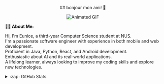 <!--
<details>
  <summary>:package: My Projects</summary>
  
  - [Project 1](https://github.com/eunrcn/project1): ww.
  - [Project 2](https://github.com/eunrcn/project2): ww.
  - [Project 3](https://github.com/eunrcn/project3): ww.

</details>
-->

<p align="center">
## bonjour mon ami! 👋
</p>


<p align="center">
  <img src="https://media.giphy.com/media/l378BzHA5FwWFXVSg/giphy.gif" alt="Animated GIF" />
</p>

<!-- Introduction -->
<strong>👩‍💻 About Me:</strong>

<p align="center">
  <ul style="list-style-type: none; padding: 0;">
    <li>Hi, I'm Eunice, a third-year Computer Science student at NUS.</li>
    <li>I'm a passionate software engineer with experience in both mobile and web development.</li>
    <li>Proficient in Java, Python, React, and Android development.</li>
    <li>Enthusiastic about AI and its real-world applications.</li>
    <li>A lifelong learner, always looking to improve my coding skills and explore new technologies.</li>
  </ul>
</p>

<details>
  <summary>:zap: GitHub Stats</summary>
  
  <p align="left"> 
    <img src="https://komarev.com/ghpvc/?username=eunrcn&label=Profile%20views&color=0e75b6&style=flat" alt="Profile views for eunrcn" /> 
  </p>
  
  <table>
    <tr>
      <td>
        <img src="https://github-profile-trophy.vercel.app/?username=eunrcn&row=3&column=4&no-bg=true" alt="GitHub Trophy"/>
      </td>
      <td>
        <a href="https://git.io/streak-stats">
          <img src="https://github-readme-streak-stats.herokuapp.com?user=eunrcn&theme=transparent&date_format=j%20M%5B%20Y%5D" alt="GitHub Streak"/>
        </a>
      </td> 
    </tr>
  </table>
  
</details>


